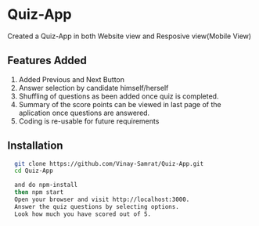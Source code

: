 # Quiz-App

Created a Quiz-App in both Website view and Resposive view(Mobile View)

## Features Added

1. Added Previous and Next Button
2. Answer selection by candidate himself/herself
3. Shuffling of questions as been added once quiz is completed.
4. Summary of the score points can be viewed in last page of the aplication once questions are answered.
5. Coding is re-usable for future requirements

## Installation

 ```bash
   git clone https://github.com/Vinay-Samrat/Quiz-App.git
   cd Quiz-App

   and do npm-install
   then npm start
   Open your browser and visit http://localhost:3000.
   Answer the quiz questions by selecting options.
   Look how much you have scored out of 5.

